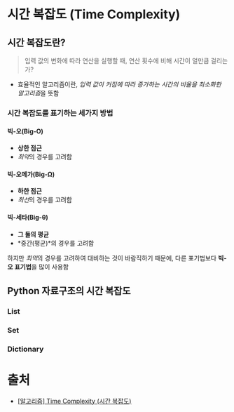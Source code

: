 # 시간 복잡도 (Time Complexity)

## 시간 복잡도란?
> 입력 값의 변화에 따라 연산을 실행할 때, 연산 횟수에 비해 시간이 얼만큼 걸리는가?
- 효율적인 알고리즘이란, *입력 값이 커짐에 따라 증가하는 시간의 비율을 최소화한 알고리즘*을 뜻함

### 시간 복잡도를 표기하는 세가지 방법

#### 빅-오(Big-O)
- **상한 점근**
- *최악*의 경우를 고려함

#### 빅-오메가(Big-Ω)
- **하한 점근**
- *최선*의 경우를 고려함

#### 빅-세타(Big-θ)
- **그 둘의 평균**
- *중간(평균)*의 경우를 고려함

하지만 *최악*의 경우를 고려하여 대비하는 것이 바람직하기 때문에, 다른 표기법보다 **빅-오 표기법**을 많이 사용함

## Python 자료구조의 시간 복잡도

### List

### Set

### Dictionary

# 출처
- [[알고리즘] Time Complexity (시간 복잡도)](https://hanamon.kr/알고리즘-time-complexity-시간-복잡도/)